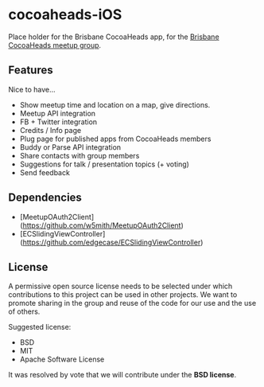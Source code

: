 cocoaheads-iOS
==============

Place holder for the Brisbane CocoaHeads app, for the [Brisbane CocoaHeads meetup group](http://www.meetup.com/CocoaHeads/).

Features
--------

Nice to have...

* Show meetup time and location on a map, give directions.
* Meetup API integration
* FB + Twitter integration
* Credits / Info page
* Plug page for published apps from CocoaHeads members
* Buddy or Parse API integration
* Share contacts with group members
* Suggestions for talk / presentation topics (+ voting)
* Send feedback

Dependencies
------------

* [MeetupOAuth2Client] (https://github.com/w5mith/MeetupOAuth2Client)
* [ECSlidingViewController] (https://github.com/edgecase/ECSlidingViewController)


License
-------

A permissive open source license needs to be selected under which contributions to this project can be used in other projects. We want to promote sharing in the group and reuse of the code for our use and the use of others.

Suggested license:

* BSD
* MIT
* Apache Software License

It was resolved by vote that we will contribute under the **BSD license**.
